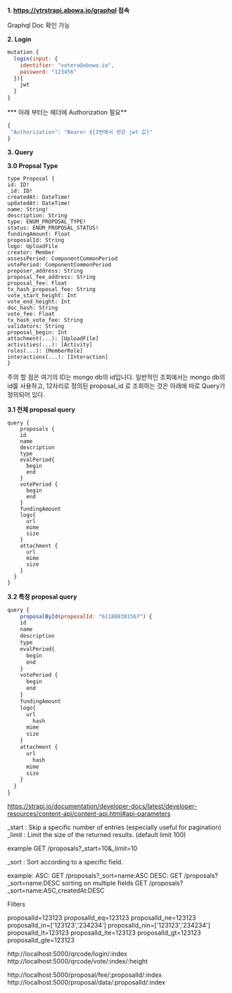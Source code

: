 **1. https://vtrstrapi.abowa.io/graphql 접속**

Graphql Doc 확인 가능


**2. Login**

```javascript
mutation {
  login(input: {
    identifier: "votera@abowa.io",
    password: "123456"
  }){
    jwt
  }
}
```

*** 아래 부터는 헤더에 Authorization 필요**

```javascript
{
 "Authorization": "Bearer ${3번에서 얻은 jwt 값}"
}
```


**3. Query**

**3.0 Propsal Type** 
```
type Proposal {
id: ID!
_id: ID!
createdAt: DateTime!
updatedAt: DateTime!
name: String!
description: String
type: ENUM_PROPOSAL_TYPE!
status: ENUM_PROPOSAL_STATUS!
fundingAmount: Float
proposalId: String
logo: UploadFile
creator: Member
assessPeriod: ComponentCommonPeriod
votePeriod: ComponentCommonPeriod
proposer_address: String
proposal_fee_address: String
proposal_fee: Float
tx_hash_proposal_fee: String
vote_start_height: Int
vote_end_height: Int
doc_hash: String
vote_fee: Float
tx_hash_vote_fee: String
validators: String
proposal_begin: Int
attachment(...): [UploadFile]
activities(...): [Activity]
roles(...): [MemberRole]
interactions(...): [Interaction]
}
```
주의 할 점은 여기의 ID는 mongo db의 id입니다.
일반적인 조회에서는 mongo db의 id를 사용하고, 12자리로 정의된 proposal_id 로 조회하는 것은 아래에 따로 Query가 정의되어 있다.

**3.1 전체 proposal query**

```
query {
	proposals {
    id
    name
    description
    type
    evalPeriod{
      begin
      end
    }
    votePeriod {
      begin
      end
    }
    fundingAmount
    logo{
      url
      mime
      size
    }
    attachment {
      url
      mime
      size
    }
  }
}
```

**3.2 특정 proposal query**

```javascript
query {
	proposalById(proposalId: "611888381567") {
    id
    name
    description
    type
    evalPeriod{
      begin
      end
    }
    votePeriod {
      begin
      end
    }
    fundingAmount
    logo{
      url
    	hash
      mime
      size
    }
    attachment {
      url
    	hash
      mime
      size
    }
  }
}
```

https://strapi.io/documentation/developer-docs/latest/developer-resources/content-api/content-api.html#api-parameters

_start : Skip a specific number of entries (especially useful for pagination)
_limit : Limit the size of the returned results. (default limit 100)

example
GET /proposals?_start=10&_limit=10

_sort : Sort according to a specific field.

example:
ASC: GET /proposals?_sort=name:ASC
DESC: GET /proposals?_sort=name:DESC
sorting on multiple fields
GET /proposals?_sort=name:ASC,createdAt:DESC

Filters


proposalId=123123
proposalId_eq=123123
proposalId_ne=123123
proposalId_in=['123123','234234']
proposalId_nin=['123123','234234']
proposalId_lt=123123
proposalId_lte=123123
proposalId_gt=123123
proposalId_gte=123123


http://localhost:5000/qrcode/login/:index
http://localhost:5000/qrcode/vote/:index/:height

http://localhost:5000/proposal/fee/:proposalId/:index
http://localhost:5000/proposal/data/:proposalId/:index
